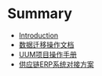 # Summary

* [Introduction](README.md)
* [数据迁移操作文档](learn1shu-ju-qian-yi-cao-zuo-wen-6863-md.md)
* [UUM项目操作手册](uumxiang-mu-cao-zuo-shou-ce.md)
* [供应链ERP系统对接方案](gong-ying-lian-erp-xi-tong-dui-jie.md)

